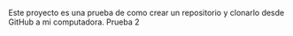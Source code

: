 Este proyecto es una prueba de como crear un repositorio y clonarlo desde GitHub a mi computadora.
Prueba 2